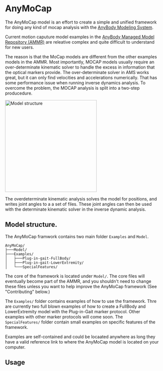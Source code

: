 # AnyMoCap

The AnyMoCap model is an effort to create a simple and unified framework for
doing any kind of mocap analysis with the [AnyBody Modeling
System](http://anybodytech.com).


Current motion caputure model examples in the [AnyBody Managed Model Repository
(AMMR)](http://anybodytech.com/software/ammr) are releative complex and quite
difficult to understand for new users.

The reason is that the MoCap models are different from the other examples models
in the AMMR. Most importantly, MOCAP models usually require an over-determinate
kinematic solver to handle the excess in information that the optical markers
provide. The over-determinate solver in AMS works great, but it can only find
velocities and accelerations numerically. That has some performance issue when
running inverse dynamics analysis. To overcome the problem, the MOCAP analysis
is split into a two-step producedure.

<img src="https://cloud.githubusercontent.com/assets/1038978/24096596/92051708-0d62-11e7-9cdd-360fc4b28339.png" alt="Model structure" style="width: 300px;"/>


The overdeterminate kinematic analysis solves the model for positions, and
writes joint angles to a a set of files. These joint angles can then be used
with the determinate kinematic solver in the inverse dynamic analysis.

## Model structure.

The AnyMoCap framwork contains two main folder `Examples` and `Model`. 

```
AnyMoCap/ 
├───Model/
├───Examples/ 
│   ├───Plug-in-gait-FullBody/
│   ├───Plug-in-gait-LowerExtremity/
│   └───SpecialFeatures/
```
    
The core of the framework is located under `Model/`. The core files will
eventually become part of the AMMR, and you shouldn't need to change these files
unless you want to help improve the AnyMoCap framework (See "Contributing"
below.)

The `Examples/` folder contains examples of how to use the framework. Thre are
currently two full blown examples of how to create a FullBody and LowerExtremity
model with the Plug-in-Gait marker protocol. Other examples with other marker
protocols will come soon. The `SpecialFeatures/` folder contain small examples
on specific features of the framework.

Examples are self-contained and could be locaated anywhere as long they have a
valid reference link to where the AnyMoCap model is located on your computer.

## Usage







